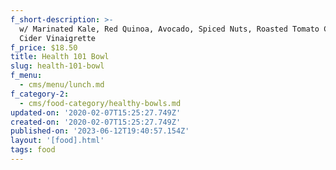 ```yaml
---
f_short-description: >-
  w/ Marinated Kale, Red Quinoa, Avocado, Spiced Nuts, Roasted Tomato Chutney +
  Cider Vinaigrette
f_price: $18.50
title: Health 101 Bowl
slug: health-101-bowl
f_menu:
  - cms/menu/lunch.md
f_category-2:
  - cms/food-category/healthy-bowls.md
updated-on: '2020-02-07T15:25:27.749Z'
created-on: '2020-02-07T15:25:27.749Z'
published-on: '2023-06-12T19:40:57.154Z'
layout: '[food].html'
tags: food
---
```



